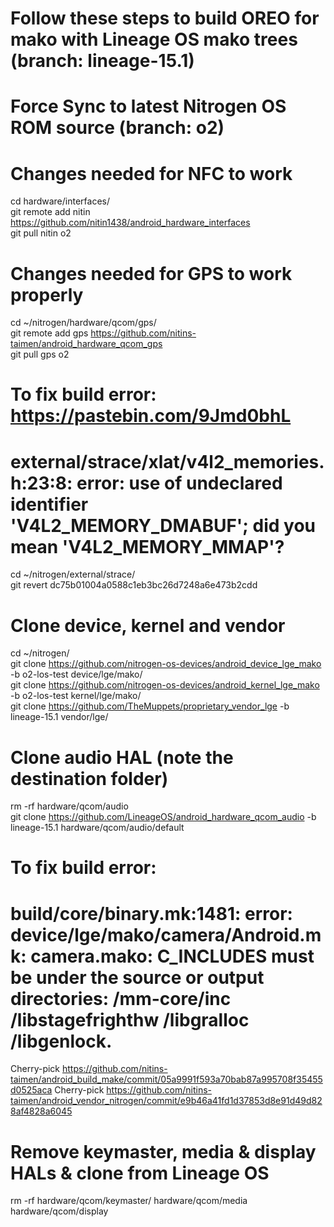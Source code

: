 # Follow these steps to build OREO for mako with Lineage OS mako trees (branch: lineage-15.1)
# Force Sync to latest Nitrogen OS ROM source (branch: o2)

# Changes needed for NFC to work
cd hardware/interfaces/  
git remote add nitin https://github.com/nitin1438/android_hardware_interfaces  
git pull nitin o2  

# Changes needed for GPS to work properly
cd ~/nitrogen/hardware/qcom/gps/  
git remote add gps https://github.com/nitins-taimen/android_hardware_qcom_gps  
git pull gps o2  

# To fix build error: https://pastebin.com/9Jmd0bhL
# external/strace/xlat/v4l2_memories.h:23:8: error: use of undeclared identifier 'V4L2_MEMORY_DMABUF'; did you mean 'V4L2_MEMORY_MMAP'?
cd ~/nitrogen/external/strace/  
git revert dc75b01004a0588c1eb3bc26d7248a6e473b2cdd  

# Clone device, kernel and vendor
cd ~/nitrogen/  
git clone https://github.com/nitrogen-os-devices/android_device_lge_mako -b o2-los-test device/lge/mako/  
git clone https://github.com/nitrogen-os-devices/android_kernel_lge_mako -b o2-los-test kernel/lge/mako/  
git clone https://github.com/TheMuppets/proprietary_vendor_lge -b lineage-15.1 vendor/lge/  

# Clone audio HAL (note the destination folder)  
rm -rf hardware/qcom/audio  
git clone https://github.com/LineageOS/android_hardware_qcom_audio -b lineage-15.1 hardware/qcom/audio/default  

# To fix build error:
# build/core/binary.mk:1481: error: device/lge/mako/camera/Android.mk: camera.mako: C_INCLUDES must be under the source or output directories: /mm-core/inc /libstagefrighthw /libgralloc /libgenlock.

Cherry-pick https://github.com/nitins-taimen/android_build_make/commit/05a9991f593a70bab87a995708f35455d0525aca
Cherry-pick https://github.com/nitins-taimen/android_vendor_nitrogen/commit/e9b46a41fd1d37853d8e91d49d828af4828a6045  

# Remove keymaster, media & display HALs & clone from Lineage OS  
rm -rf hardware/qcom/keymaster/ hardware/qcom/media hardware/qcom/display  

